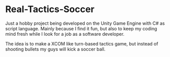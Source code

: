 # Real-Tactics-Soccer

Just a hobby project being developed on the Unity Game Engine with C# as script language. Mainly because I find it fun, but also to keep my coding mind fresh while I look for a job as a software developer.

The idea is to make a XCOM like turn-based tactics game, but instead of shooting bullets my guys will kick a soccer ball.

